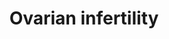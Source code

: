 ---
annotations:
- id: PW:0001699
  parent: disease pathway
  type: Pathway Ontology
  value: urogenital disease pathway
- id: DOID:5223
  parent: null
  type: Disease Ontology
  value: infertility
- id: CL:0000501
  parent: animal cell
  type: Cell Type Ontology
  value: granulosa cell
- id: CL:0000023
  parent: native cell
  type: Cell Type Ontology
  value: oocyte
authors:
- I.BenShlomo
- MaintBot
- A.Hsueh
- Mkutmon
- Fehrhart
- Eweitz
description: 'Ovarian &amp;#x2019;bottleneck&amp;#x2019; genes associated with infertility
  &amp;#xD; A valuable approach to the study of infertility is the comparison of mutations
  of individual human and mouse genes associated with infertility phenotypes. The
  individual gene pages in the OKdb (Ovarian Kaleidoscope Database: http://ovary.stanford.edu)
  contain information on associated fertility phenotypes sorted by ovarian and nonovarian
  defects and by subfertility or infertility. If one searches for null mutations (under
  &amp;#x2019;mutation type&amp;#x2019;) causing infertility (&amp;#x2019;infertile
  - ovarian defect&amp;#x2019;, under &amp;#x2019;female fertility status&amp;#x2019;)
  in mice (under &amp;#x2019;species&amp;#x2019;), 44 gene entries are found. The
  expression of these infertility genes in the oocyte and granulosa cells together
  with their cellular localization is presented in Ovarian Infertility gene map. The
  theca cell genes are not presented because most publications emphasize granulosa
  cell studies.&amp;#xD;'
last-edited: 2021-06-04
organisms:
- Mus musculus
redirect_from:
- /index.php/Pathway:WP273
- /instance/WP273
revision: null
schema-jsonld:
- '@context': https://schema.org/
  '@id': https://wikipathways.github.io/pathways/WP273.html
  '@type': Dataset
  creator:
    '@type': Organization
    name: WikiPathways
  description: 'Ovarian &amp;#x2019;bottleneck&amp;#x2019; genes associated with infertility
    &amp;#xD; A valuable approach to the study of infertility is the comparison of
    mutations of individual human and mouse genes associated with infertility phenotypes.
    The individual gene pages in the OKdb (Ovarian Kaleidoscope Database: http://ovary.stanford.edu)
    contain information on associated fertility phenotypes sorted by ovarian and nonovarian
    defects and by subfertility or infertility. If one searches for null mutations
    (under &amp;#x2019;mutation type&amp;#x2019;) causing infertility (&amp;#x2019;infertile
    - ovarian defect&amp;#x2019;, under &amp;#x2019;female fertility status&amp;#x2019;)
    in mice (under &amp;#x2019;species&amp;#x2019;), 44 gene entries are found. The
    expression of these infertility genes in the oocyte and granulosa cells together
    with their cellular localization is presented in Ovarian Infertility gene map.
    The theca cell genes are not presented because most publications emphasize granulosa
    cell studies.&amp;#xD;'
  keywords:
  - Atm
  - Bmpr1b
  - Ccnd2
  - Cdk4
  - Cdkn1b
  - Cebpb
  - Cyp19a1
  - Dazl
  - Dmc1
  - Egr1
  - Esr2
  - Fig-alpha
  - Fshr
  - Gdf9
  - Gja4
  - Inha
  - Lhcgr
  - Mlh1
  - Msh5
  - Ncor1
  - Nr5a1
  - Nrip1
  - Pgr
  - Prlr
  - Ptger2
  - Smad3
  - Smpd1
  - Syne2
  - Tbp
  - Vdr
  - Zp2
  - Zp3
  license: CC0
  name: Ovarian infertility
seo: CreativeWork
title: Ovarian infertility
wpid: WP273
---